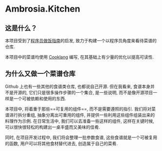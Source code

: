 # Ambrosia.Kitchen

## 这是什么？

本项目受到了[程序员做饭指南](https://github.com/Anduin2017/HowToCook)的启发, 致力于构建一个以程序员角度来看待菜谱的仓库.

本项目中的菜谱均使用 [Cooklang](https://cooklang.org) 编写, 在其基础上有少量的优化以提高可读性.

## 为什么又做一个菜谱仓库

Github 上也有一些其他的食谱类仓库, 也都说自己开源. 但在我看来, 食谱本身并不是开源的, 它们只是很多操作步骤的一个集合, 是一些说明, 而不是像开源项目一样是一个可被依赖和使用的东西.

本项目中, 将着重于那些==可复用的组件==, 而不是需要遵照的指引. 我们将对菜谱进行拆分重组, 抽象分离出可重用的组件, 并提供一些利用这些组件组装出来的料理作为示例. 在日常生活中, 我们可以去准备一些这样的组件, 这样在关键时候, 可以很快很轻松的构建出一桌丰盛而又美味的佳肴.

同时, 在项目开发过程中, 我们将会整理一批参数食谱, 这些食谱就是一个可被复用的函数, 用户可以将其他食材替代进去, 创造属于自己的菜肴.
